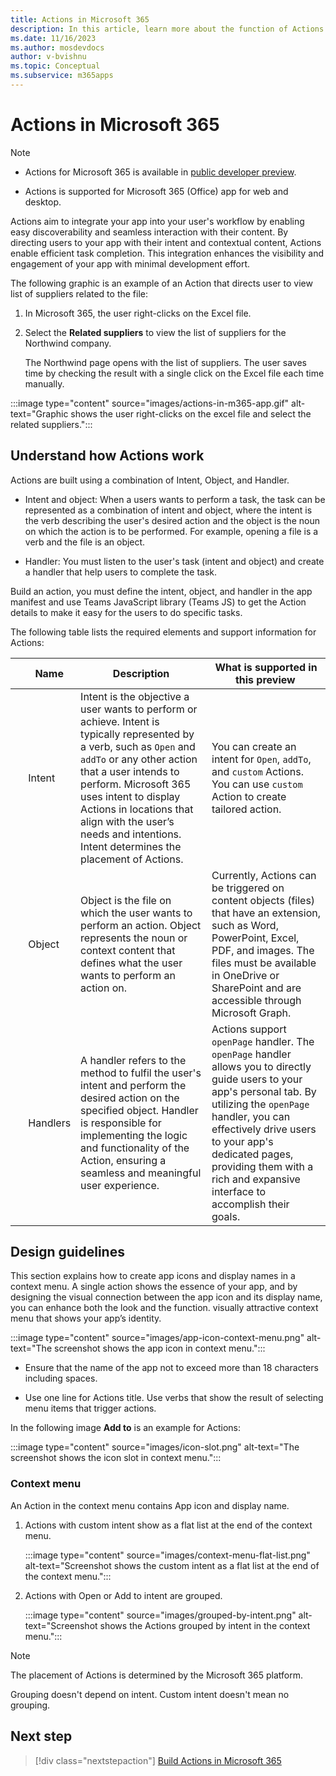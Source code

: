 ```yaml
---
title: Actions in Microsoft 365
description: In this article, learn more about the function of Actions and its use cases. 
ms.date: 11/16/2023
ms.author: mosdevdocs
author: v-bvishnu
ms.topic: Conceptual
ms.subservice: m365apps
---
```

# Actions in Microsoft 365

> [!NOTE]
>
> * Actions for Microsoft 365 is available in [public developer preview](../resources/dev-preview/developer-preview-intro.md).
>
> * Actions is supported for Microsoft 365 (Office) app for web and desktop.

Actions aim to integrate your app into your user's workflow by enabling easy discoverability and seamless interaction with their content. By directing users to your app with their intent and contextual content, Actions enable efficient task completion. This integration enhances the visibility and engagement of your app with minimal development effort.

The following graphic is an example of an Action that directs user to view list of suppliers related to the file:

1. In Microsoft 365, the user right-clicks on the Excel file.

1. Select the **Related suppliers** to view the list of suppliers for the Northwind company.

    The Northwind page opens with the list of suppliers. The user saves time by checking the result with a single click on the Excel file each time manually.

  :::image type="content" source="images/actions-in-m365-app.gif" alt-text="Graphic shows the user right-clicks on the excel file and select the related suppliers.":::

## Understand how Actions work

Actions are built using a combination of Intent, Object, and Handler.

* Intent and object: When a users wants to perform a task, the task can be represented as a combination of intent and object, where the intent is the verb describing the user's desired action and the object is the noun on which the action is to be performed. For example, opening a file is a verb and the file is an object.

* Handler: You must listen to the user's task (intent and object) and create a handler that help users to complete the task.

Build an action, you must define the intent, object, and handler in the app manifest and use Teams JavaScript library (Teams JS) to get the Action details to make it easy for the users to do specific tasks.

The following table lists the required elements and support information for Actions:

| &nbsp; | Name | Description | What is supported in this preview  
| --- | --- | --- | ---|
| &nbsp; | Intent | Intent is the objective a user wants to perform or achieve. Intent is typically represented by a verb, such as `Open` and  `addTo` or any other action that a user intends to perform. Microsoft 365 uses intent to display Actions in locations that align with the user’s needs and intentions. Intent determines the placement of Actions. | You can create an intent for `Open`, `addTo`, and `custom` Actions. You can use `custom` Action to create tailored action. |
| &nbsp; | Object  | Object is the file on which the user wants to perform an action. Object represents the noun or context content that defines what the user wants to perform an action on.  | Currently, Actions can be triggered on content objects (files) that have an extension, such as Word, PowerPoint, Excel, PDF, and images. The files must be available in OneDrive or SharePoint and are accessible through Microsoft Graph. |
| &nbsp; | Handlers | A handler refers to the method to fulfil the user's intent and perform the desired action on the specified object. Handler is responsible for implementing the logic and functionality of the Action, ensuring a seamless and meaningful user experience. | Actions support `openPage` handler. The `openPage` handler allows you to directly guide users to your app's personal tab. By utilizing the `openPage` handler, you can effectively drive users to your app's dedicated pages, providing them with a rich and expansive interface to accomplish their goals. |

## Design guidelines

This section explains how to create app icons and display names in a context menu. A single action shows the essence of your app, and by designing the visual connection between the app icon and its display name, you can enhance both the look and the function. visually attractive context menu that shows your app’s identity.

:::image type="content" source="images/app-icon-context-menu.png" alt-text="The screenshot shows the app icon in context menu.":::

* Ensure that the name of the app not to exceed more than 18 characters including spaces.

* Use one line for Actions title. Use verbs that show the result of selecting menu items that trigger actions.

In the following image **Add to** is an example for Actions:

:::image type="content" source="images/icon-slot.png" alt-text="The screenshot shows the icon slot in context menu.":::

### Context menu

An Action in the context menu contains App icon and display name.

1. Actions with custom intent show as a flat list at the end of the context menu.

    :::image type="content" source="images/context-menu-flat-list.png" alt-text="Screenshot shows the custom intent as a flat list at the end of the context menu.":::

1. Actions with Open or Add to intent are grouped.

    :::image type="content" source="images/grouped-by-intent.png" alt-text="Screenshot shows the Actions grouped by intent in the context menu.":::

> [!NOTE]
>
> The placement of Actions is determined by the Microsoft 365 platform.
>
> Grouping doesn't depend on intent. Custom intent doesn't mean no grouping.

## Next step

> [!div class="nextstepaction"]
> [Build Actions in Microsoft 365](build-actions-in-m365.md)
